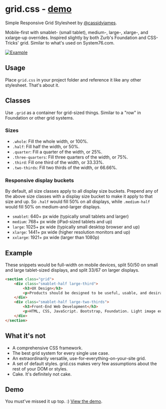 # grid.css - [demo](http://cassidyjames.github.io/grid.css/)
Simple Responsive Grid Stylesheet by [@cassidyjames](https://github.com/cassidyjames).

Mobile-first with smablet- (small tablet), medium-, large-, xlarge-, and xxlarge-up overrides. Inspired slightly by both Zurb's Foundation and CSS-Tricks' grid. Similar to what's used on System76.com.

[![Example](https://cloud.githubusercontent.com/assets/611168/6745836/dcdf00a2-ce82-11e4-9caf-26864a3d73a6.png)](http://cassidyjames.github.io/grid.css/ "Click for Demo")

## Usage

Place `grid.css` in your project folder and reference it like any other stylesheet. That's about it.

## Classes

Use `.grid` as a container for grid-sized things. Similar to a "row" in Foundation or other grid systems. 

### Sizes

* `.whole`: Fill the whole width, or 100%.
* `.half`: Fill half the width, or 50%.
* `.quarter`: Fill a quarter of the width, or 25%.
* `.three-quarters`: Fill three quarters of the width, or 75%.
* `.third`: Fill one third of the width, or 33.33%.
* `.two-thirds`: Fill two thirds of the width, or 66.66%.

### Responsive display buckets

By default, all size classes apply to all display size buckets. Prepend any of the above size classes with a display size bucket to make it apply to that size and up. So `.half` would fill 50% on all displays, while `.medium-half` would fill 50% on medium-and-larger displays.

* `smablet`: 640+ px wide (typically small tablets and larger)
* `medium`: 768+ px wide (iPad-sized tablets and up)
* `large`: 1025+ px wide (typically small desktop browser and up)
* `xlarge`: 1441+ px wide (higher resolution monitors and up)
* `xxlarge`: 1921+ px wide (larger than 1080p)

## Example

These snippets would be full-width on mobile devices, split 50/50 on small and large tablet-sized displays, and split 33/67 on larger displays.

```html
<section class="grid">
	<div class="smablet-half large-third">
		<h3>UX Design</h3>
		<p>Products should be designed to be useful, usable, and desirable. I help design websites, apps, and services to meet the needs of stakeholders while keeping the design focused on the user and their experience.</p>
	</div>
	<div class="smablet-half large-two-thirds">
		<h3>Front-End Web Development</h3>
		<p>HTML, CSS, JavaScript. Bootstrap, Foundation. Light image editing. Sass, Gulp. I have the skills and experience needed to take a design concept and turn it into a working, responsive, mobile-first website. Whether you have a rough design you want refined and turned into a responsive site or a detailed mockup, I'll work with you to bring it alive.</p>
	</div>
</section>
```

## What it's not

* A comprehensive CSS framework.
* The best grid system for every single use case.
* An extraordinarily versatile, use-for-everything-on-your-site grid.
* A set of default styles. grid.css makes very few assumptions about the rest of your DOM or styles.
* Cake. It's definitely not cake.

## Demo

You must've missed it up top. :) [View the demo](http://cassidyjames.github.io/grid.css/).
